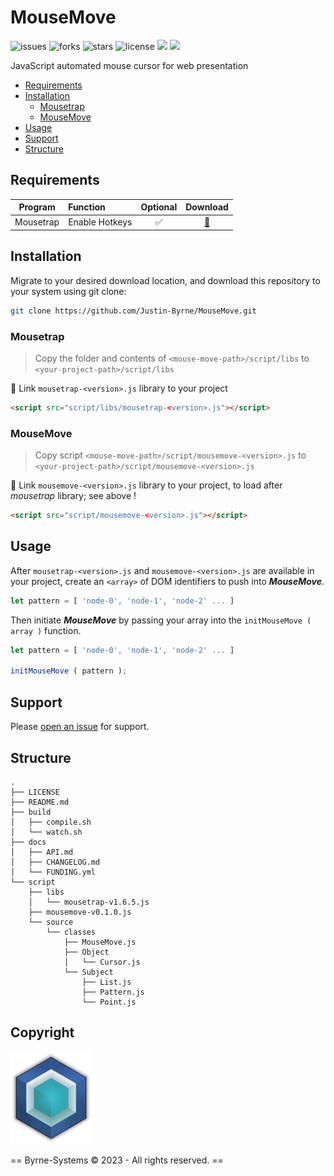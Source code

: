 # MouseMove

![issues](https://img.shields.io/github/issues/Justin-Byrne/MouseMove)
![forks](https://img.shields.io/github/forks/Justin-Byrne/MouseMove)
![stars](https://img.shields.io/github/stars/Justin-Byrne/MouseMove)
![license](https://img.shields.io/github/license/Justin-Byrne/MouseMove)
<img src=https://img.shields.io/badge/Mousetrap-1.6.0-yellow />
<img src=https://img.shields.io/badge/Version-0.1.0-green />

JavaScript automated mouse cursor for web presentation

- [Requirements](#requirements)
- [Installation](#installation)
  - [Mousetrap](#Mousetrap)
  - [MouseMove](#MouseMove)
- [Usage](#usage)
- [Support](#support)
- [Structure](#structure)

## Requirements

| Program | Function | Optional | Download |
| :---: | :--- | :---: | :---: |
| Mousetrap | Enable Hotkeys | :white_check_mark: | [:floppy_disk:](https://craig.is/killing/mice) |

## Installation

Migrate to your desired download location, and download this repository to your system using git clone:

```sh
git clone https://github.com/Justin-Byrne/MouseMove.git
```

### Mousetrap

> Copy the folder and contents of `<mouse-move-path>/script/libs` to `<your-project-path>/script/libs`

:link: Link `mousetrap-<version>.js` library to your project

```html
<script src="script/libs/mousetrap-<version>.js"></script>
```

### MouseMove

> Copy script `<mouse-move-path>/script/mousemove-<version>.js` to `<your-project-path>/script/mousemove-<version>.js`

:link: Link `mousemove-<version>.js` library to your project, to load after *mousetrap* library; see above !

```html
<script src="script/mousemove-<version>.js"></script>
```

## Usage

After `mousetrap-<version>.js` and `mousemove-<version>.js` are available in your project, create an `<array>` of DOM identifiers to push into ***MouseMove***.

```javascript
let pattern = [ 'node-0', 'node-1', 'node-2' ... ]
```

Then initiate ***MouseMove*** by passing your array into the `initMouseMove ( array )` function.

```javascript
let pattern = [ 'node-0', 'node-1', 'node-2' ... ]

initMouseMove ( pattern );
```


## Support

Please [open an issue](https://github.com/Justin-Byrne/MouseMove/issues/new) for support.

## Structure

```
.
├── LICENSE
├── README.md
├── build
│   ├── compile.sh
│   └── watch.sh
├── docs
│   ├── API.md
│   ├── CHANGELOG.md
│   └── FUNDING.yml
└── script
    ├── libs
    │   └── mousetrap-v1.6.5.js
    ├── mousemove-v0.1.0.js
    └── source
        └── classes
            ├── MouseMove.js
            ├── Object
            │   └── Cursor.js
            └── Subject
                ├── List.js
                ├── Pattern.js
                └── Point.js
```
 
## Copyright

![Byrne-Systems](https://github.com/Justin-Byrne/MouseMove/blob/main/images/cube_sm.png)

== Byrne-Systems © 2023 - All rights reserved. ==
